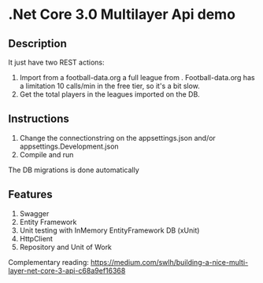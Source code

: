 # .Net Core 3.0 Multilayer Api demo

## Description

It just have two REST actions:

1. Import from a football-data.org a full league from . Football-data.org has a limitation 10 calls/min in the free tier, so it's a bit slow.
2. Get the total players in the leagues imported on the DB.

## Instructions

1. Change the connectionstring on the appsettings.json and/or appsettings.Development.json
2. Compile and run

The DB migrations is done automatically

## Features

1. Swagger
2. Entity Framework
3. Unit testing with InMemory EntityFramework DB (xUnit)
4. HttpClient
5. Repository and Unit of Work

Complementary reading: https://medium.com/swlh/building-a-nice-multi-layer-net-core-3-api-c68a9ef16368
